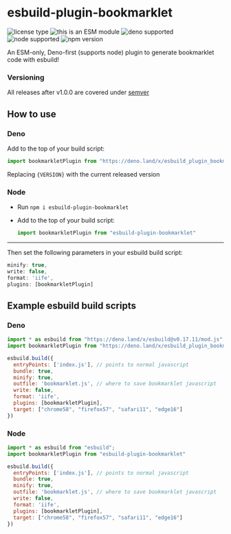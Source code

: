 # esbuild-plugin-bookmarklet

![license type](https://img.shields.io/github/license/reesericci/esbuild-plugin-bookmarklet)
![this is an ESM module](https://img.shields.io/badge/module%20type-ESM-purple)
![deno supported](https://img.shields.io/badge/runtime-deno-black)
![node supported](https://img.shields.io/badge/runtime-node-green)
![npm version](https://img.shields.io/npm/v/esbuild-plugin-bookmarklet)

An ESM-only, Deno-first (supports node) plugin to generate bookmarklet code with esbuild! 

### Versioning

All releases after v1.0.0 are covered under [semver](https://semver.org)

## How to use

### Deno
Add to the top of your build script:

```javascript
import bookmarkletPlugin from "https://deno.land/x/esbuild_plugin_bookmarklet@{VERSION}/mod.js"
```

Replacing `{VERSION}` with the current released version

### Node

- Run `npm i esbuild-plugin-bookmarklet`

- Add to the top of your build script:

  ```javascript
  import bookmarkletPlugin from "esbuild-plugin-bookmarklet"
  ```

---

Then set the following parameters in your esbuild build script:

```javascript
minify: true,
write: false,
format: 'iife',
plugins: [bookmarkletPlugin]
```

## Example esbuild build scripts

### Deno
```javascript
import * as esbuild from "https://deno.land/x/esbuild@v0.17.11/mod.js";
import bookmarkletPlugin from "https://deno.land/x/esbuild_plugin_bookmarklet@{VERSION}/main.js" 

esbuild.build({
  entryPoints: ['index.js'], // points to normal javascript
  bundle: true,
  minify: true,
  outfile: 'bookmarklet.js', // where to save bookmarklet javascript
  write: false,
  format: 'iife',
  plugins: [bookmarkletPlugin],
  target: ["chrome58", "firefox57", "safari11", "edge16"]
})
```

### Node

```javascript
import * as esbuild from "esbuild";
import bookmarkletPlugin from "esbuild-plugin-bookmarklet" 

esbuild.build({
  entryPoints: ['index.js'], // points to normal javascript
  bundle: true,
  minify: true,
  outfile: 'bookmarklet.js', // where to save bookmarklet javascript
  write: false,
  format: 'iife',
  plugins: [bookmarkletPlugin],
  target: ["chrome58", "firefox57", "safari11", "edge16"]
})
```
